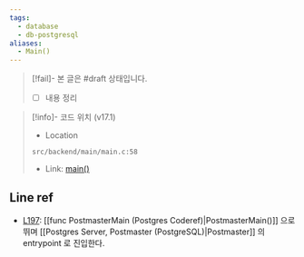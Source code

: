 ```yaml
---
tags:
  - database
  - db-postgresql
aliases:
  - Main()
---
```

> [!fail]- 본 글은 #draft 상태입니다.
> - [ ] 내용 정리

> [!info]- 코드 위치 (v17.1)
> - Location
> ```
> src/backend/main/main.c:58
> ```
> - Link: [main()](https://github.com/postgres/postgres/blob/REL_17_1/src/backend/main/main.c#L54-L200)

## Line ref

- [L197](https://github.com/postgres/postgres/blob/REL_17_1/src/backend/main/main.c#L197): [[func PostmasterMain (Postgres Coderef)|PostmasterMain()]] 으로 뛰며 [[Postgres Server, Postmaster (PostgreSQL)|Postmaster]] 의 entrypoint 로 진입한다.